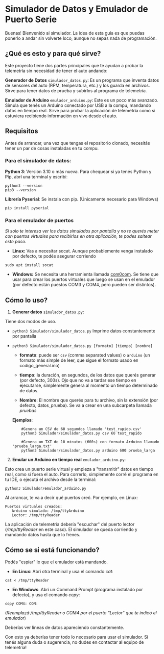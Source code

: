 # Simulador de Datos y Emulador de Puerto Serie

Buenas! Bienvenido al simulador. La idea de esta guía es que puedas ponerlo a andar sin volverte loco, aunque no sepas nada de programación.

## ¿Qué es esto y para qué sirve?

Este proyecto tiene dos partes principales que te ayudan a probar la telemetría sin necesidad de tener el auto andando:

**Generador de Datos** `simulador_datos.py`: Es un programa que inventa datos de sensores del auto (RPM, temperatura, etc.) y los guarda en archivos. Sirve para tener datos de prueba y subirlos al programa de telemetría.

**Emulador de Arduino** `emulador_arduino.py`: Este es un poco más avanzado. Simula que tenés un Arduino conectado por USB a la compu, mandando datos en tiempo real. Sirve para probar la aplicación de telemetría como si estuviera recibiendo información en vivo desde el auto.

## Requisitos
Antes de arrancar, una vez que tengas el repositorio clonado, necesitás tener un par de cosas instaladas en tu compu.


### Para el simulador de datos:
**Python 3**: Versión 3.10 o más nueva.
Para chequear si ya tenés Python y Pip, abrí una terminal y escribí:
```
python3 --version
pip3 --version
```

**Librería Pyserial**: Se instala con pip. (Únicamente necesario para Windows)
```
pip install pyserial
```
### Para el emulador de puertos
_Si solo te interesa ver los datos simulados por pantalla y no te querés meter con puertos virtuales para recibirlos en otra aplicación,
te podes saltear este paso._

- **Linux:** Vas a necesitar socat. Aunque probablemente venga instalado por defecto, te podés asegurar corriendo 
```
sudo apt install socat
```
- **Windows:** Se necesita una herramienta llamada [com0com](https://sourceforge.net/projects/com0com/). Se tiene que usar para
crear los puertos virtuales que luego se usan en el emulador (por defecto están puestos COM3 y COM4, pero pueden ser distintos).

## Cómo lo uso?
1. **Generar datos** `simulador_datos.py`:

Tiene dos modos de uso.
- `python3 Simulador/simulador_datos.py` Imprime datos constantemente por pantalla
- `python3 Simulador/simulador_datos.py [formato] [tiempo] [nombre]`
      
  - **formato**: puede ser `csv` (comma separated values) o `arduino` (un formato más simple de leer, que sigue el formato usado en
        codigo_general.ino)

  - **tiempo**: la duración, en segundos, de los datos que querés generar (por defecto, 300s). Ojo que no va a tardar ese tiempo en ejecutarse,
      simplemente genera al momento un tiempo determinado de datos.
  - **Nombre**: El nombre que querés para tu archivo, sin la extensión (por defecto, datos_prueba).
  Se va a crear en una subcarpeta llamada _pruebas_
   
   **Ejemplos**:

   ```
       #Genera un CSV de 60 segundos llamado 'test_rapido.csv'
       python3 Simulador/simulador_datos.py csv 60 test_rapido

       #Genera un TXT de 10 minutos (600s) con formato Arduino llamado 'prueba_larga.txt'
       python3 Simulador/simulador_datos.py arduino 600 prueba_larga
  ```


2. **Emular un Arduino en tiempo real** `emulador_arduino.py`:

Esto crea un puerto serie virtual y empieza a "transmitir" datos en tiempo real, como si fuera el auto.
Para correrlo, simplemente corré el programa en tu IDE, o ejecutá el archivo desde la terminal:

`python3 Simulador/emulador_arduino.py`

Al arrancar, te va a decir qué puertos creó. Por ejemplo, en Linux:
```
Puertos virtuales creados:
   Arduino simulado: /tmp/ttyArduino
   Lector: /tmp/ttyReader
```
La aplicación de telemetría debería "escuchar" del puerto lector (_/tmp/ttyReader_ en este caso). El simulador se queda corriendo y mandando datos hasta que lo frenes.

## Cómo se si está funcionando?
Podés "espiar" lo que el emulador está mandando.

- **En Linux**: Abrí otra terminal y usa el comando _cat_:

`cat < /tmp/ttyReader`

- **En Windows**: Abrí un Command Prompt (programa instalado por defecto),
y usa el comando _copy_:

`copy COM4: CON:`

(_Reemplazá /tmp/ttyReader o COM4 por el puerto "Lector" que te indicó el emulador_)

Deberías ver líneas de datos apareciendo constantemente.

Con esto ya deberías tener todo lo necesario para usar el simulador. Si tenés alguna duda o sugerencia,
no dudes en contactar al equipo de telemetría!

